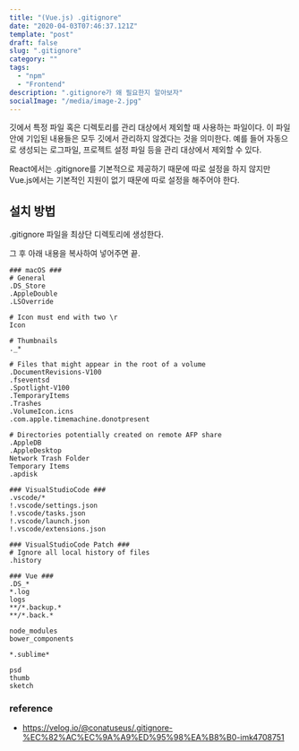 ```yaml
---
title: "(Vue.js) .gitignore"
date: "2020-04-03T07:46:37.121Z"
template: "post"
draft: false
slug: ".gitignore"
category: ""
tags:
  - "npm"
  - "Frontend"
description: ".gitignore가 왜 필요한지 알아보자"
socialImage: "/media/image-2.jpg"
---
```


깃에서 특정 파일 혹은 디렉토리를 관리 대상에서 제외할 때 사용하는 파일이다.
이 파일 안에 기입된 내용들은 모두 깃에서 관리하지 않겠다는 것을 의미한다. 예를 들어 자동으로 생성되는 로그파일, 프로젝트 설정 파일 등을 관리 대상에서 제외할 수 있다.

React에서는 .gitignore를 기본적으로 제공하기 때문에 따로 설정을 하지 않지만 Vue.js에서는 기본적인 지원이 없기 때문에 따로 설정을 해주어야 한다.

## 설치 방법

.gitignore 파일을 최상단 디렉토리에 생성한다.

그 후 아래 내용을 복사하여 넣어주면 끝.

```
### macOS ###
# General
.DS_Store
.AppleDouble
.LSOverride

# Icon must end with two \r
Icon

# Thumbnails
._*

# Files that might appear in the root of a volume
.DocumentRevisions-V100
.fseventsd
.Spotlight-V100
.TemporaryItems
.Trashes
.VolumeIcon.icns
.com.apple.timemachine.donotpresent

# Directories potentially created on remote AFP share
.AppleDB
.AppleDesktop
Network Trash Folder
Temporary Items
.apdisk

### VisualStudioCode ###
.vscode/*
!.vscode/settings.json
!.vscode/tasks.json
!.vscode/launch.json
!.vscode/extensions.json

### VisualStudioCode Patch ###
# Ignore all local history of files
.history

### Vue ###
.DS_*
*.log
logs
**/*.backup.*
**/*.back.*

node_modules
bower_components

*.sublime*

psd
thumb
sketch
```

### reference

- https://velog.io/@conatuseus/.gitignore-%EC%82%AC%EC%9A%A9%ED%95%98%EA%B8%B0-imk4708751
